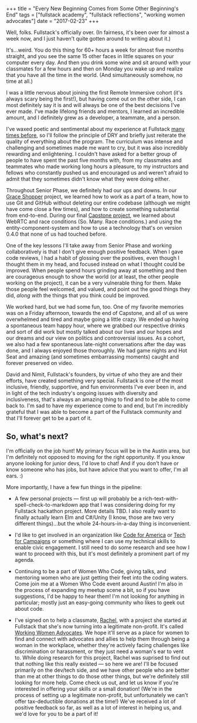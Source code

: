 +++
title = "Every New Beginning Comes from Some Other Beginning's End"
tags = ["fullstack academy", "fullstack reflections", "working women advocates"]
date = "2017-02-23"
+++

Well, folks. Fullstack's officially over. (In fairness, it's been over for almost a week now, and I just haven't quite gotten around to writing about it.)

It's...weird. You do this thing for 60+ hours a week for almost five months straight, and you see the same 15 other faces in little squares on your computer every day. And then you drink some wine and sit around with your classmates for a few hours and then on Monday you wake up and realize that you have all the time in the world. (And simultaneously somehow, no time at all.)

I was a little nervous about joining the first Remote Immersive cohort (it's always scary being the first!), but having come out on the other side, I can most definitely say it is and will always be one of the best decisions I've ever made. I've made lifelong friends and mentors, I learned an incredible amount, and I definitely grew as a developer, a teammate, and a person.

I've waxed poetic and sentimental about my experience at Fullstack [many times before](http://bethqiang.com/tags/fullstack-reflections/), so I'll follow the principle of DRY and briefly just reiterate the quality of everything about the program. The curriculum was intense and challenging and sometimes made me want to cry, but it was also incredibly rewarding and enlightening. I couldn't have asked for a better group of people to have spent the past five months with, from my classmates and teammates who made working long hours a pleasure, to my instructors and fellows who constantly pushed us and encouraged us and weren't afraid to admit that they sometimes didn't know what they were doing either.

Throughout Senior Phase, we definitely had our ups and downs. In our [Grace Shopper](http://bethqiang.com/tags/fullstack-reflections/) project, we learned how to work as a part of a team, how to use Git and GitHub without deleting our entire codebase (although we might have come close a few times), and how to create something substantial from end-to-end. During our final [Capstone project](http://bethqiang.com/tags/capstone-project/), we learned about WebRTC and race conditions (So. Many. Race conditions.) and using the entity-component-system and how to use a technology that's on version 0.4.0 that none of us had touched before.

One of the key lessons I'll take away from Senior Phase and working collaboratively is that I don't give enough positive feedback. When I gave code reviews, I had a habit of glossing over the positives, even though I thought them in my head, and focused instead on what I thought could be improved. When people spend hours grinding away at something and then are courageous enough to show the world (or at least, the other people working on the project), it can be a very vulnerable thing for them. Make those people feel welcomed, and valued, and point out the good things they did, *along with* the things that you think could be improved.

We worked hard, but we had some fun, too. One of my favorite memories was on a Friday afternoon, towards the end of Capstone, and all of us were overwhelmed and tired and maybe going a little crazy. We ended up having a spontaneous team happy hour, where we grabbed our respective drinks and sort of did work but mostly talked about our lives and our hopes and our dreams and our view on politics and controversial issues. As a cohort, we also had a few spontaneous late-night conversations after the day was done, and I always enjoyed those thoroughly. We had game nights and Hot Seat and amazing (and sometimes embarrassing moments) caught and forever preserved on video.

David and Nimit, Fullstack's founders, by virtue of who they are and their efforts, have created something very special. Fullstack is one of the most inclusive, friendly, supportive, and fun environments I've ever been in, and in light of the tech industry's ongoing issues with diversity and inclusiveness, that's always an amazing thing to find and to be able to come back to. I'm sad to have my experience come to and end, but I'm incredibly grateful that I was able to become a part of the Fullstack community and that I'll forever get to be a part of it.

## So, what's next?

I'm officially on the job hunt! My primary focus will be in the Austin area, but I'm definitely not opposed to moving for the right opportunity. If you know anyone looking for junior devs, I'd love to chat! And if you don't have or know someone who has jobs, but have advice that you want to offer, I'm all ears. :)

More importantly, I have a few fun things in the pipeline:

* A few personal projects — first up will probably be a rich-text-with-spell-check-to-markdown app that I was considering doing for my Fullstack hackathon project. More details TBD. I also really want to finally actually learn Elm and C#/Unity (I know, those are two very different things)...but the whole 24-hours-in-a-day thing is inconvenient.

* I'd like to get involved in an organization like [Code for America](https://www.codeforamerica.org/) or [Tech for Campaigns](https://www.techforcampaigns.org/) or something where I can use my technical skills to enable civic engagement. I still need to do some research and see how I want to proceed with this, but it's most definitely a prominent part of my agenda.

* Continuing to be a part of Women Who Code, giving talks, and mentoring women who are just getting their feet into the coding waters. Come join me at a Women Who Code event around Austin! I'm also in the process of expanding my meetup scene a bit, so if you have suggestions, I'd be happy to hear them! I'm not looking for anything in particular; mostly just an easy-going community who likes to geek out about code.

* I've signed on to help a classmate, [Rachel](http://rachelbird.com/), with a project she started at Fullstack that she's now turning into a legitimate non-profit. It's called [Working Women Advocates](http://workingwomenadvocates.org/). We hope it'll serve as a place for women to find and connect with advocates and allies to help them through being a woman in the workplace, whether they're actively facing challenges like discrimination or harassment, or they just need a woman's ear to vent to. While doing research for this project, Rachel was suprised to find out that nothing like this really existed — so here we are! I'll be focused primarily on the dev/tech side, and we have other people who are better than me at other things to do those other things, but we're definitely still looking for more help. Come check us out, and let us know if you're interested in offering your skills or a small donation! (We're in the process of setting up a legitimate non-profit, but unfortunately we can't offer tax-deductible donations at the time!) We've received a lot of positive feedback so far, as well as a lot of interest in helping us, and we'd love for you to be a part of it!
